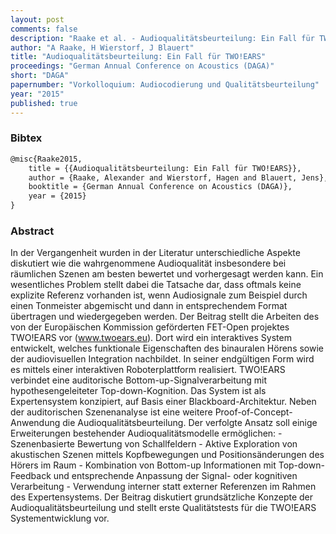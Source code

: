 ```yaml
---
layout: post
comments: false
description: "Raake et al. - Audioqualitätsbeurteilung: Ein Fall für TWO!EARS"
author: "A Raake, H Wierstorf, J Blauert"
title: "Audioqualitätsbeurteilung: Ein Fall für TWO!EARS"
proceedings: "German Annual Conference on Acoustics (DAGA)"
short: "DAGA"
papernumber: "Vorkolloquium: Audiocodierung und Qualitätsbeurteilung"
year: "2015"
published: true
---
```


### Bibtex

```latex
@misc{Raake2015,
    title = {{Audioqualitätsbeurteilung: Ein Fall für TWO!EARS}},
    author = {Raake, Alexander and Wierstorf, Hagen and Blauert, Jens},
    booktitle = {German Annual Conference on Acoustics (DAGA)},
    year = {2015}
}
```

### Abstract

In der Vergangenheit wurden in der Literatur unterschiedliche Aspekte diskutiert
wie die wahrgenommene Audioqualität insbesondere bei räumlichen Szenen am besten
bewertet und vorhergesagt werden kann. Ein wesentliches Problem stellt dabei die
Tatsache dar, dass oftmals keine explizite Referenz vorhanden ist, wenn
Audiosignale zum Beispiel durch einen Tonmeister abgemischt und dann in
entsprechendem Format übertragen und wiedergegeben werden. Der Beitrag stellt
die Arbeiten des von der Europäischen Kommission geförderten FET-Open projektes
TWO!EARS vor (www.twoears.eu). Dort wird ein interaktives System entwickelt,
welches funktionale Eigenschaften des binauralen Hörens sowie der audiovisuellen
Integration nachbildet. In seiner endgültigen Form wird es mittels einer
interaktiven Roboterplattform realisiert. TWO!EARS verbindet eine auditorische
Bottom-up-Signalverarbeitung mit hypothesengeleiteter Top-down-Kognition. Das
System ist als Expertensystem konzipiert, auf Basis einer
Blackboard-Architektur. Neben der auditorischen Szenenanalyse ist eine weitere
Proof-of-Concept-Anwendung die Audioqualitätsbeurteilung. Der verfolgte Ansatz
soll einige Erweiterungen bestehender Audioqualitätsmodelle ermöglichen: -
Szenenbasierte Bewertung von Schallfeldern - Aktive Exploration von akustischen
Szenen mittels Kopfbewegungen und Positionsänderungen des Hörers im Raum -
Kombination von Bottom-up Informationen mit Top-down-Feedback und entsprechende
Anpassung der Signal- oder kognitiven Verarbeitung - Verwendung interner statt
externer Referenzen im Rahmen des Expertensystems. Der Beitrag diskutiert
grundsätzliche Konzepte der Audioqualitätsbeurteilung und stellt erste
Qualitätstests für die TWO!EARS Systementwicklung vor.
